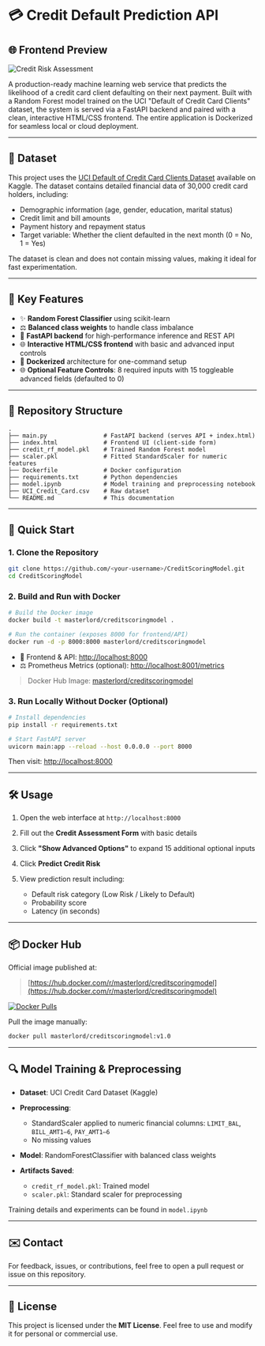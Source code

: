 # 💳 Credit Default Prediction API

## 🌐 Frontend Preview

![Credit Risk Assessment](https://github.com/user-attachments/assets/9af86c8c-1606-4c4c-ac10-b436e485a778)


A production-ready machine learning web service that predicts the likelihood of a credit card client defaulting on their next payment. Built with a Random Forest model trained on the UCI "Default of Credit Card Clients" dataset, the system is served via a FastAPI backend and paired with a clean, interactive HTML/CSS frontend. The entire application is Dockerized for seamless local or cloud deployment.

---

## 🔗 Dataset

This project uses the [UCI Default of Credit Card Clients Dataset](https://www.kaggle.com/datasets/uciml/default-of-credit-card-clients-dataset/data) available on Kaggle. The dataset contains detailed financial data of 30,000 credit card holders, including:

* Demographic information (age, gender, education, marital status)
* Credit limit and bill amounts
* Payment history and repayment status
* Target variable: Whether the client defaulted in the next month (0 = No, 1 = Yes)

The dataset is clean and does not contain missing values, making it ideal for fast experimentation.

---

## 🌟 Key Features

* ✨ **Random Forest Classifier** using scikit-learn
* ⚖️ **Balanced class weights** to handle class imbalance
* 🚀 **FastAPI backend** for high-performance inference and REST API
* 🌐 **Interactive HTML/CSS frontend** with basic and advanced input controls
* 📄 **Dockerized** architecture for one-command setup
* 🌐 **Optional Feature Controls**: 8 required inputs with 15 toggleable advanced fields (defaulted to 0)

---

## 📁 Repository Structure

```
.
├── main.py                # FastAPI backend (serves API + index.html)
├── index.html             # Frontend UI (client-side form)
├── credit_rf_model.pkl    # Trained Random Forest model
├── scaler.pkl             # Fitted StandardScaler for numeric features
├── Dockerfile             # Docker configuration
├── requirements.txt       # Python dependencies
├── model.ipynb            # Model training and preprocessing notebook
├── UCI_Credit_Card.csv    # Raw dataset
└── README.md              # This documentation
```

---

## 🚀 Quick Start

### 1. Clone the Repository

```bash
git clone https://github.com/<your-username>/CreditScoringModel.git
cd CreditScoringModel
```

### 2. Build and Run with Docker

```bash
# Build the Docker image
docker build -t masterlord/creditscoringmodel .

# Run the container (exposes 8000 for frontend/API)
docker run -d -p 8000:8000 masterlord/creditscoringmodel
```

* 🔗 Frontend & API: [http://localhost:8000](http://localhost:8000)
* ⚖️ Prometheus Metrics (optional): [http://localhost:8001/metrics](http://localhost:8001/metrics)

> Docker Hub Image: [masterlord/creditscoringmodel](https://hub.docker.com/r/masterlord/creditscoringmodel)

### 3. Run Locally Without Docker (Optional)

```bash
# Install dependencies
pip install -r requirements.txt

# Start FastAPI server
uvicorn main:app --reload --host 0.0.0.0 --port 8000
```

Then visit: [http://localhost:8000](http://localhost:8000)

---

## 🛠️ Usage

1. Open the web interface at `http://localhost:8000`
2. Fill out the **Credit Assessment Form** with basic details
3. Click **"Show Advanced Options"** to expand 15 additional optional inputs
4. Click **Predict Credit Risk**
5. View prediction result including:

   * Default risk category (Low Risk / Likely to Default)
   * Probability score
   * Latency (in seconds)

---

## 📦 Docker Hub

Official image published at:

> [https://hub.docker.com/r/masterlord/creditscoringmodel](https://hub.docker.com/r/masterlord/creditscoringmodel)


[![Docker Pulls](https://img.shields.io/docker/pulls/masterlord/creditscoringmodel)](https://hub.docker.com/r/masterlord/creditscoringmodel)

Pull the image manually:

```bash
docker pull masterlord/creditscoringmodel:v1.0
```

---

## 🔍 Model Training & Preprocessing

* **Dataset**: UCI Credit Card Dataset (Kaggle)
* **Preprocessing**:

  * StandardScaler applied to numeric financial columns: `LIMIT_BAL`, `BILL_AMT1–6`, `PAY_AMT1–6`
  * No missing values
* **Model**: RandomForestClassifier with balanced class weights
* **Artifacts Saved**:

  * `credit_rf_model.pkl`: Trained model
  * `scaler.pkl`: Standard scaler for preprocessing

Training details and experiments can be found in `model.ipynb`

---

## ✉️ Contact

For feedback, issues, or contributions, feel free to open a pull request or issue on this repository.

---

## 📄 License

This project is licensed under the **MIT License**. Feel free to use and modify it for personal or commercial use.
